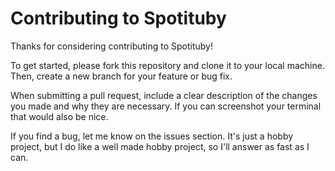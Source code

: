 # Contributing to Spotituby

Thanks for considering contributing to Spotituby! 

To get started, please fork this repository and clone it to your local machine. Then, create a new branch for your feature or bug fix.

When submitting a pull request, include a clear description of the changes you made and why they are necessary. If you can screenshot your terminal that would also be nice.

If you find a bug, let me know on the issues section. It's just a hobby project, but I do like a well made hobby project, so I'll answer as fast as I can.